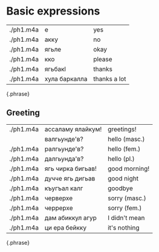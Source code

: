 # Basic expressions

|           |               |              |
| --------- | ------------- | ------------ |
| ./ph1.m4a | е             | yes          |
| ./ph1.m4a | акку          | no           |
| ./ph1.m4a | ягьле         | okay         |
| ./ph1.m4a | кко           | please       |
| ./ph1.m4a | ягьбакӏ       | thanks       |
| ./ph1.m4a | хула баркалла | thanks a lot |

{.phrase}

## Greeting

|           |                   |               |
| --------- | ----------------- | ------------- |
| ./ph1.m4a | ассаламу ялайкум! | greetings!    |
|           | валгьунде'в?      | hello (masc.) |
| ./ph1.m4a | ралгьунде'в?      | hello (fem.)  |
| ./ph1.m4a | далгьунда'в?      | hello (pl.)   |
| ./ph1.m4a | ягь чирка бигьав! | good morning! |
| ./ph1.m4a | дучче ягь дигьав  | good night    |
| ./ph1.m4a | къугъал калг      | goodbye       |
| ./ph1.m4a | черверхе          | sorry (masc.) |
| ./ph1.m4a | черрерхе          | sorry (fem.)  |
| ./ph1.m4a | дам абиккул агур  | I didn't mean |
| ./ph1.m4a | ци ера бейкку     | it's nothing  |

{.phrase}

<!--

## Communication

|                                   |                                  |
| --------------------------------- | -------------------------------- |
| И Инглизли икӏул де у?            | do you speak English?            |
| Ча ера ижин Инглизли икӏу у?      | does anyone here speak English?  |
| Ду Хайдакьанли ягьле икӏул аккод. | I don't speak Kaitag well.       |
| Цаникӏо багьлал ичӏе кко.         | Speaker a little slower, please. |
| Сахсар биъе кко.                  | Could you repeat?                |
| Черверх, ци биъивде?              | Sorry, what did you say?         |
| Гьел ярпцци бурсе кко.            | Spell it by letters, please.     |
| Гьел белкӏе кко.                  | Write it down, please.           |
| Ил гьел чибурсара виргьул де у?   | Could you please translate it?   |
| Гьеж ци йа?                       | What is this?                    |
| Гьет ци йа?                       | What is that?                    |
| Иргъул да.                        | I understand                     |
| Аиргъул да.                       | I do not understand              |
| Иргъул де'в?                      | Do you understand                |

{.gl} -->
